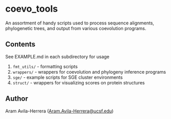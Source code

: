 # coevo_tools #
An assortment of handy scripts used to process
sequence alignments, phylogenetic trees, and
output from various coevolution programs.

## Contents ##
See EXAMPLE.md in each subdirectory for usage

1. `fmt_utils/` - formatting scripts
2. `wrappers/` - wrappers for coevolution and phylogeny inference programs
3. `sge/` - example scripts for SGE cluster environments
4. `struct/` - wrappers for visualizing scores on protein structures

## Author ##
Aram Avila-Herrera (Aram.Avila-Herrera@ucsf.edu)

